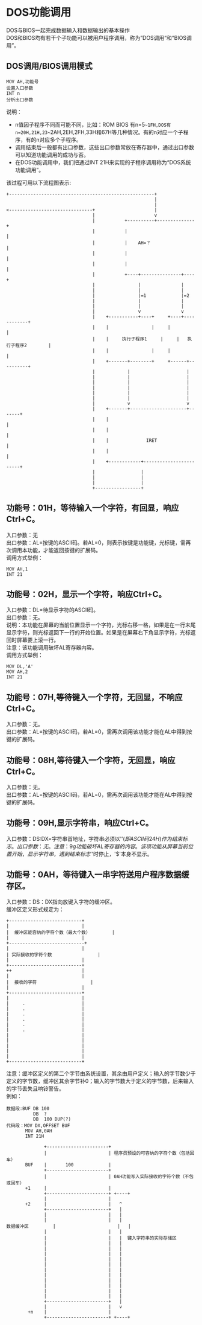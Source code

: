# DOS功能调用
DOS与BIOS一起完成数据输入和数据输出的基本操作  
DOS和BIOS均有若干个子功能可以被用户程序调用，称为”DOS调用“和“BIOS调用”。  
## DOS调用/BIOS调用模式
```
MOV AH,功能号
设置入口参数
INT n
分析出口参数
```
说明：  
* n值因子程序不同而可能不同，比如：ROM BIOS 有n=5`~1FH,DOS有n=20H,21H,23~`2AH,2EH,2FH,33H和67H等几种情况。有的n对应一个子程序，有的n对应多个子程序。
* 调用结束后一般都有出口参数，这些出口参数常放在寄存器中，通过出口参数可以知道功能调用的成功与否。
* 在DOS功能调用中，我们把通过INT 21H来实现的子程序调用称为“DOS系统功能调用”。

该过程可用以下流程图表示:  
```
+------------------------------------------------------+
                                                       |
                                                       |
<-------------------------------+                      |
                                |                      v
                                |           +----------+--------------+
                                |           |                         |
                                |           |    AH=？                 |
                                |           |                         |
                                |           |                         |
                                |           +----+---------------+----+
                                |                |               |
                                |                |               |
                                |                |=1             |=2
                                |                |               |
                                |                |               |
                                |                v               v
                                |    +-----------+----+     +----+------------+
                                |    |                |     |                 |
                                |    |     执行子程序1     |     |   执行子程序2        |
                                |    |                |     |                 |
                                |    +-------+--------+     +------+----------+
                                |            |                     |
                                |            |                     |
                                |            |                     |
                                |            |                     |
                                |            |                     |
                                |            |                     |
                                |            v                     v
                                |    +-------+---------------------+-------+
                                |    |                                     |
                                |    |                                     |
                                |    |              IRET                   |
                                |    |                                     |
                                |    +------------+------------------------+
                                |                 |
                                |                 |
                                |                 |
                                +-----------------+
```
## 功能号：01H，等待输入一个字符，有回显，响应Ctrl+C。
入口参数：无  
出口参数：AL=按键的ASCII码。若AL=0，则表示按键是功能键，光标键，需再次调用本功能，才能返回按键的扩展码。  
调用方式举例： 
```
MOV AH,1
INT 21
```
## 功能号：02H，显示一个字符，响应Ctrl+C。
入口参数：DL=待显示字符的ASCII码。  
出口参数：无。  
说明：本功能在屏幕的当前位置显示一个字符，光标右移一格，如果是在一行末尾显示字符，则光标返回下一行的开始位置。如果是在屏幕右下角显示字符，光标返回时屏幕要上滚一行。  
注意：该功能调用破坏AL寄存器内容。  
调用方式举例：  
```
MOV DL,'A'
MOV AH,2
INT 21
```
## 功能号：07H,等待键入一个字符，无回显，不响应Ctrl+C。
入口参数：无。  
出口参数：AL=按键的ASCII码，若AL=0，需再次调用该功能才能在AL中得到按键的扩展码。  
## 功能号：08H,等待键入一个字符，无回显，响应Ctrl+C。
入口参数：无。  
出口参数：AL=按键的ASCII码，若AL=0，需再次调用该功能才能在AL中得到按键的扩展码。  
## 功能号：09H,显示字符串，响应Ctrl+C。
入口参数：DS:DX=字符串首地址，字符串必须以'$'(即ASCII码24H)作为结束标志。  
出口参数：无。  
注意：9g功能破坏AL寄存器的内容。该项功能从屏幕当前位置开始，显示字符串，遇到结束标志'$'时停止，'$'本身不显示。  
## 功能号：0AH，等待键入一串字符送用户程序数据缓存区。
入口参数：DS：DX指向放键入字符的缓冲区。  
缓冲区定义形式规定为：  
```
+---------------------------+
|                           |
|  缓冲区能容纳的字符个数（最大个数）        |
|                           |
+----------------------------+
|                           |
| 实际接收的字符个数                 |
|                           |
+---------------------------+
++                          |
|                           |
|  接收的字符                    |
|                           |
+---------------------------+
|                           |
|     .                     |
|     .                     |
|     .                     |
|     .                     |
|     .                     |
|     .                     |
|                           |
|                           |
|                           |
|                           |
|                           |
+---------------------------+
```
注意：缓冲区定义的第二个字节由系统设置，其余由用户定义；输入的字节数少于定义的字节数，缓冲区其余字节补0；输入的字节数大于定义的字节数，后来输入的字节丢失且响铃警告。  
例如：  
```
数据段:BUF DB 100
          DB  ?
          DB  100 DUP(?)
代码段：MOV DX,OFFSET BUF
       MOV AH,0AH
       INT 21H
```
```
              +-----------------------+
              |                       | 程序员预设的可容纳的字符个数（包括回车）
       BUF    |       100             |
              +-----------------------+
              |                       | 0AH功能写入实际接收的字符个数（不包或回车）
       +1     |                       |
              +-----------------------+ +----+
              |                       |
       +2     |                       |   ^
              +-----------------------+   |
              |                       |   |
              |                       |   |
数据缓冲区         |                       |   |
              |                       |   |
              |                       |   |  键入字符串的实际存储区
              |                       |   |
              |                       |   |
              |                       |   |
              |                       |   |
              |                       |   |
              |                       |   |
              |                       |   |
              |                       |   |
              |                       |   |
              |                       |   |
              |                       |   |
              +-----------------------+   |
              |                       |   v
        +n    |                       |
              +-----------------------+ +----+
```
